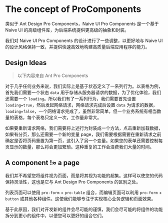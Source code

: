 # The concept of ProComponents

类似于 Ant Design Pro Components，Naive UI Pro Components 是一个基于 Naive UI 的高级组件库，为后端系统提供更高级的抽象和封装。

我们对 Naive UI Pro Components 的设计进行了一些调整，以更好地与 Naive UI 的设计风格保持一致，并提供快速高效地构建高质量后端应用程序的能力。

## Design Ideas

> 以下内容来自 Ant Pro Components

对于几乎任何业务来说，我们实际上是基于状态定义了一系列行为。以表格为例，首先我们需要一个状态 `data` 用于存储从服务器请求的数据，为了优化体验，我们还需要一个 `loading`。所以我们有了一系列行为，我们需要首先设置 `loading=true`，然后发起网络请求，网络请求完成后设置 `data` 为请求的数据，`loading=false`，一个网络请求完成了，虽然非常简单，但一个业务系统有相当数量的表格，每个表格只定义一次，工作量非常大。

如果要重新请求网络，我们需要将上述行为封装成一个方法，点击重新加载数据，如果有分页，那么还需要一个新的变量 page，我们需要根据需要在重新请求之前确定是否将页码重置为第一页，这引入了另一个变量。如果您的表单还需要控制每页显示的数量，那么将会更加繁琐。这种重复的工作会浪费我们大量的时间。

## A component !≈ a page

我们并不希望您将组件视为页面，而是将其视为功能的超集。这样可以使您的代码保持灵活性，这也是它与 Ant Design Pro Components 的区别之处。

列表页面可以使用 `pro-form` + `pro-table` 组合，而编辑页面可以利用 `pro-form` + `button` 或其他各种组件。这使我们能够专注于实现核心业务逻辑和页面效果。

基于此原因，我们对开发新的组件会尽可能的谨慎，我们会尽可能的将组件的功能拆分到更小的组件中，以便您可以更好的组合它们。